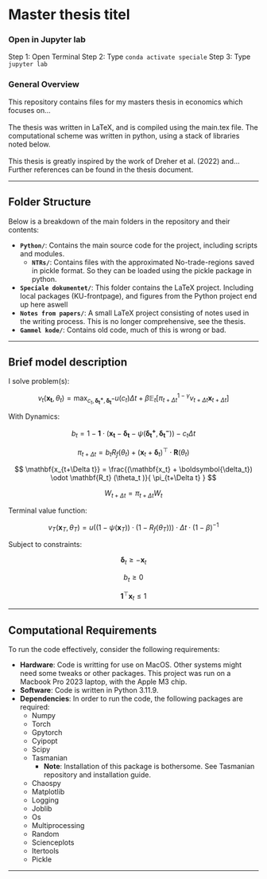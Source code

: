 # Master thesis titel


### Open in Jupyter lab
Step 1: Open Terminal
Step 2: Type ```conda activate speciale```
Step 3: Type ```jupyter lab```

### General Overview
This repository contains files for my masters thesis in economics
which focuses on...
<br>
<br>
The thesis was written in LaTeX, and is compiled using the main.tex file.
The computational scheme was written in python, using a stack of libraries noted below.
<br>
<br>
This thesis is greatly inspired by the work of Dreher et al. (2022) and... Further references can be found in the thesis document.

---

## Folder Structure

Below is a breakdown of the main folders in the repository and their contents:

- **`Python/`**: Contains the main source code for the project, including scripts and modules.
  - **`NTRs/`**: Contains files with the approximated No-trade-regions saved in pickle format. So they can be loaded using the pickle package in python.
- **`Speciale dokumentet/`**: This folder contains the LaTeX project. Including local packages (KU-frontpage), and figures from the Python project end up here aswell
- **`Notes from papers/`**: A small LaTeX project consisting of notes used in the writing process. This is no longer comprehensive, see the thesis.
- **`Gammel kode/`**: Contains old code, much of this is wrong or bad.

---

## Brief model description

I solve problem(s):

$$
v_{t} (\mathbf{x_t}, \theta_t) = \max_{c_t , \boldsymbol{\delta_{t}^{+}}, \boldsymbol{\delta_{t}^{-}} }{ u(c_t) \Delta t + \beta \mathbb{E}_{t} \Big[ \pi _{t+\Delta t} ^{1-\gamma} v _{t+\Delta t}  \mathbf{x} _{t+ \Delta t} \Big]}
$$

With Dynamics:

$$
b_t = 1 - \mathbf{1} \cdot \Big( \mathbf{x_t} - \boldsymbol{\delta_t} - \psi \Big( \boldsymbol{\delta_{t}^{+}}, \boldsymbol{\delta_{t}^{-}}  \Big) \Big) - c_t \Delta t
$$

$$
\pi_{t+\Delta t} = b_t R_f (\theta_t)  + (\mathbf{x}_t + \boldsymbol{\delta}_t)^{\top} \cdot \mathbf{R}(\theta_t) 
$$

$$
\mathbf{x_{t+\Delta t}} =  \frac{(\mathbf{x_t} + \boldsymbol{\delta_t}) \odot \mathbf{R_t} (\theta_t )}{ \pi_{t+\Delta t} }
$$

$$
W_{t+\Delta t} = \pi_{t+\Delta t} W_t
$$

Terminal value function:

$$
v_T (\mathbf{x}_T , \theta_T ) = u ( (1 - \psi(\mathbf{x}_T)) \cdot (1-R_f (\theta_T)) )\cdot \Delta t \cdot (1-\beta)^{-1} 
$$

Subject to constraints:

$$
\boldsymbol{\delta}_t \geq - \mathbf{x}_t 
$$

$$
b_t \geq 0 
$$

$$
\mathbf{1}^{\top} \mathbf{x}_t \leq 1 
$$

---

## Computational Requirements

To run the code effectively, consider the following requirements:

- **Hardware**: Code is writting for use on MacOS. Other systems might need some tweaks or other packages. This project was run on a Macbook Pro 2023 laptop, with the Apple M3 chip.
- **Software**: Code is written in Python 3.11.9.
- **Dependencies**: In order to run the code, the following packages are required:
  - Numpy
  - Torch
  - Gpytorch
  - Cyipopt 
  - Scipy
  - Tasmanian 
    - **Note**: Installation of this package is bothersome. See Tasmanian repository and installation guide.
  - Chaospy
  - Matplotlib
  - Logging
  - Joblib
  - Os
  - Multiprocessing
  - Random
  - Scienceplots
  - Itertools
  - Pickle
---
